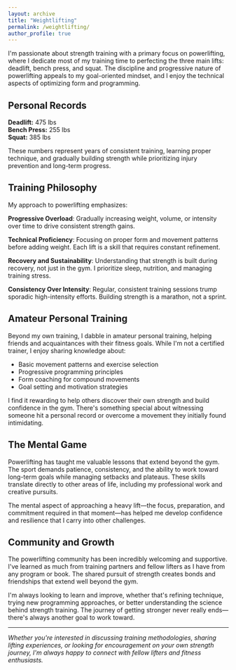 ```yaml
---
layout: archive
title: "Weightlifting"
permalink: /weightlifting/
author_profile: true
---
```


I'm passionate about strength training with a primary focus on powerlifting, where I dedicate most of my training time to perfecting the three main lifts: deadlift, bench press, and squat. The discipline and progressive nature of powerlifting appeals to my goal-oriented mindset, and I enjoy the technical aspects of optimizing form and programming.

## Personal Records

**Deadlift:** 475 lbs  
**Bench Press:** 255 lbs  
**Squat:** 385 lbs  

These numbers represent years of consistent training, learning proper technique, and gradually building strength while prioritizing injury prevention and long-term progress.

## Training Philosophy

My approach to powerlifting emphasizes:

**Progressive Overload**: Gradually increasing weight, volume, or intensity over time to drive consistent strength gains.

**Technical Proficiency**: Focusing on proper form and movement patterns before adding weight. Each lift is a skill that requires constant refinement.

**Recovery and Sustainability**: Understanding that strength is built during recovery, not just in the gym. I prioritize sleep, nutrition, and managing training stress.

**Consistency Over Intensity**: Regular, consistent training sessions trump sporadic high-intensity efforts. Building strength is a marathon, not a sprint.

## Amateur Personal Training

Beyond my own training, I dabble in amateur personal training, helping friends and acquaintances with their fitness goals. While I'm not a certified trainer, I enjoy sharing knowledge about:

- Basic movement patterns and exercise selection
- Progressive programming principles
- Form coaching for compound movements
- Goal setting and motivation strategies

I find it rewarding to help others discover their own strength and build confidence in the gym. There's something special about witnessing someone hit a personal record or overcome a movement they initially found intimidating.

## The Mental Game

Powerlifting has taught me valuable lessons that extend beyond the gym. The sport demands patience, consistency, and the ability to work toward long-term goals while managing setbacks and plateaus. These skills translate directly to other areas of life, including my professional work and creative pursuits.

The mental aspect of approaching a heavy lift—the focus, preparation, and commitment required in that moment—has helped me develop confidence and resilience that I carry into other challenges.

## Community and Growth

The powerlifting community has been incredibly welcoming and supportive. I've learned as much from training partners and fellow lifters as I have from any program or book. The shared pursuit of strength creates bonds and friendships that extend well beyond the gym.

I'm always looking to learn and improve, whether that's refining technique, trying new programming approaches, or better understanding the science behind strength training. The journey of getting stronger never really ends—there's always another goal to work toward.

---

*Whether you're interested in discussing training methodologies, sharing lifting experiences, or looking for encouragement on your own strength journey, I'm always happy to connect with fellow lifters and fitness enthusiasts.*
